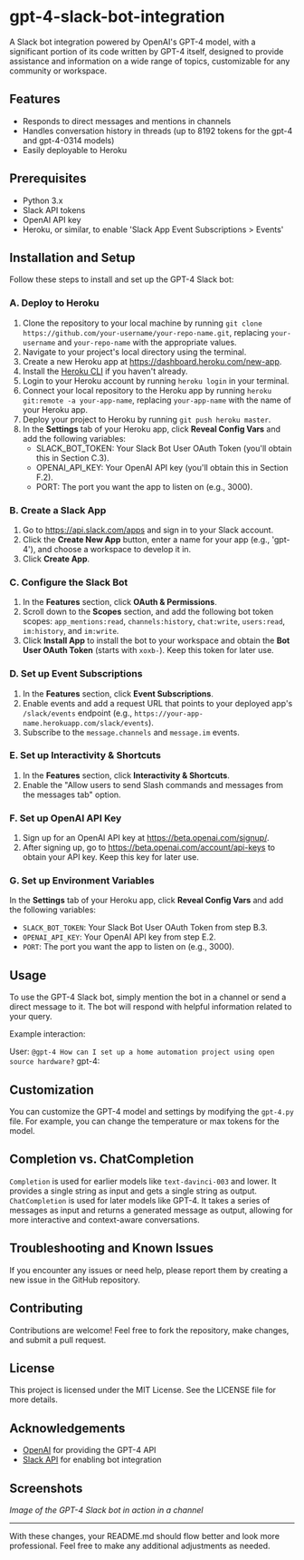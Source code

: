# gpt-4-slack-bot-integration



A Slack bot integration powered by OpenAI's GPT-4 model, with a significant portion of its code written by GPT-4 itself, designed to provide assistance and information on a wide range of topics, customizable for any community or workspace.

Features
--------

-   Responds to direct messages and mentions in channels
-   Handles conversation history in threads (up to 8192 tokens for the gpt-4 and gpt-4-0314 models)
-   Easily deployable to Heroku

Prerequisites
-------------

-   Python 3.x
-   Slack API tokens
-   OpenAI API key
-   Heroku, or similar, to enable 'Slack App Event Subscriptions > Events'

Installation and Setup
----------------------

Follow these steps to install and set up the GPT-4 Slack bot:

### A. Deploy to Heroku

1.  Clone the repository to your local machine by running `git clone https://github.com/your-username/your-repo-name.git`, replacing `your-username` and `your-repo-name` with the appropriate values.
2.  Navigate to your project's local directory using the terminal.
3.  Create a new Heroku app at <https://dashboard.heroku.com/new-app>.
4.  Install the [Heroku CLI](https://devcenter.heroku.com/articles/heroku-cli) if you haven't already.
5.  Login to your Heroku account by running `heroku login` in your terminal.
6.  Connect your local repository to the Heroku app by running `heroku git:remote -a your-app-name`, replacing `your-app-name` with the name of your Heroku app.
7.  Deploy your project to Heroku by running `git push heroku master`.
8.  In the **Settings** tab of your Heroku app, click **Reveal Config Vars** and add the following variables:
    -   SLACK_BOT_TOKEN: Your Slack Bot User OAuth Token (you'll obtain this in Section C.3).
    -   OPENAI_API_KEY: Your OpenAI API key (you'll obtain this in Section F.2).
    -   PORT: The port you want the app to listen on (e.g., 3000).

### B. Create a Slack App

1.  Go to <https://api.slack.com/apps> and sign in to your Slack account.
2.  Click the **Create New App** button, enter a name for your app (e.g., 'gpt-4'), and choose a workspace to develop it in.
3.  Click **Create App**.

### C. Configure the Slack Bot

1.  In the **Features** section, click **OAuth & Permissions**.
2.  Scroll down to the **Scopes** section, and add the following bot token scopes: `app_mentions:read`, `channels:history`, `chat:write`, `users:read`, `im:history`, and `im:write`.
3.  Click **Install App** to install the bot to your workspace and obtain the **Bot User OAuth Token** (starts with `xoxb-`). Keep this token for later use.

### D. Set up Event Subscriptions

1.  In the **Features** section, click **Event Subscriptions**.
2.  Enable events and add a request URL that points to your deployed app's `/slack/events` endpoint (e.g., `https://your-app-name.herokuapp.com/slack/events`).
3.  Subscribe to the `message.channels` and `message.im` events.

### E. Set up Interactivity & Shortcuts

1.  In the **Features** section, click **Interactivity & Shortcuts**.
2.  Enable the "Allow users to send Slash commands and messages from the messages tab" option.

### F. Set up OpenAI API Key

1.  Sign up for an OpenAI API key at <https://beta.openai.com/signup/>.
2.  After signing up, go to <https://beta.openai.com/account/api-keys> to obtain your API key. Keep this key for later use.

### G. Set up Environment Variables

In the **Settings** tab of your Heroku app, click **Reveal Config Vars** and add the following variables:

-   `SLACK_BOT_TOKEN`: Your Slack Bot User OAuth Token from step B.3.
-   `OPENAI_API_KEY`: Your OpenAI API key from step E.2.
-   `PORT`: The port you want the app to listen on (e.g., 3000).

Usage
-----

To use the GPT-4 Slack bot, simply mention the bot in a channel or send a direct message to it. The bot will respond with helpful information related to your query.

Example interaction:


User: `@gpt-4 How can I set up a home automation project using open source hardware?`
gpt-4: 

Customization
-------------

You can customize the GPT-4 model and settings by modifying the `gpt-4.py` file. For example, you can change the temperature or max tokens for the model.

Completion vs. ChatCompletion
-----------------------------

`Completion` is used for earlier models like `text-davinci-003` and lower. It provides a single string as input and gets a single string as output. `ChatCompletion` is used for later models like GPT-4. It takes a series of messages as input and returns a generated message as output, allowing for more interactive and context-aware conversations.

Troubleshooting and Known Issues
--------------------------------

If you encounter any issues or need help, please report them by creating a new issue in the GitHub repository.

Contributing
------------

Contributions are welcome! Feel free to fork the repository, make changes, and submit a pull request.

License
-------

This project is licensed under the MIT License. See the LICENSE file for more details.

Acknowledgements
----------------

-   [OpenAI](https://www.openai.com/) for providing the GPT-4 API
-   [Slack API](https://api.slack.com/) for enabling bot integration

Screenshots
-----------

*Image of the GPT-4 Slack bot in action in a channel*

* * * * *

With these changes, your README.md should flow better and look more professional. Feel free to make any additional adjustments as needed.
